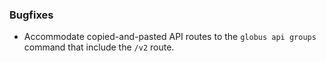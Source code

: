 ### Bugfixes

* Accommodate copied-and-pasted API routes to the `globus api groups` command
  that include the `/v2` route.
